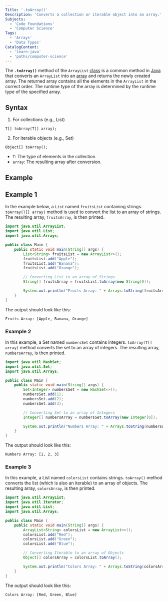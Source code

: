 ```yaml
---
Title: '.toArray()'
Description: 'Converts a collection or iterable object into an array.'
Subjects:
  - 'Code Foundations'
  - 'Computer Science'
Tags:
  - 'Arrays'
  - 'Data Types'
CatalogContent:
  - 'learn-java'
  - 'paths/computer-science'
---
```


The **`.toArray()`** method of the `ArrayList` [class](https://www.codecademy.com/resources/docs/java/classes) is a common method in [Java](https://www.codecademy.com/resources/docs/java) that converts an `ArrayList` into an [array](https://www.codecademy.com/resources/docs/java/arrays) and returns the newly created array. The returned array contains all the elements in the `ArrayList` in the correct order. The runtime type of the array is determined by the runtime type of the specified array.

## Syntax

1. For collections (e.g., List)

```pseudo
T[] toArray(T[] array);
```

2. For iterable objects (e.g., Set)

```pseudo
Object[] toArray();
```

- `T`: The type of elements in the collection.
- `array`: The resulting array after conversion.



## Example

## Example 1

In the example below, a `List` named `fruitsList` containing strings. `toArray(T[] array)` method is used to convert the list to an array of strings.
The resulting array, `fruitsArray`, is then printed.

```java
import java.util.ArrayList;
import java.util.List;
import java.util.Arrays;

public class Main {
    public static void main(String[] args) {
        List<String> fruitsList = new ArrayList<>();
        fruitsList.add("Apple");
        fruitsList.add("Banana");
        fruitsList.add("Orange");

        // Converting List to an array of Strings
        String[] fruitsArray = fruitsList.toArray(new String[0]);

        System.out.println("Fruits Array: " + Arrays.toString(fruitsArray));
    }
}
```

The output should look like this:

```shell
Fruits Array: [Apple, Banana, Orange]
```

### Example 2

In this example, a Set named `numbersSet` contains integers. `toArray(T[] array)` method converts the set to an array of integers. The resulting array, `numbersArray`, is then printed.

```java
import java.util.HashSet;
import java.util.Set;
import java.util.Arrays;

public class Main {
    public static void main(String[] args) {
        Set<Integer> numbersSet = new HashSet<>();
        numbersSet.add(1);
        numbersSet.add(2);
        numbersSet.add(3);

        // Converting Set to an array of Integers
        Integer[] numbersArray = numbersSet.toArray(new Integer[0]);

        System.out.println("Numbers Array: " + Arrays.toString(numbersArray));
    }
}
```

The output should look like this:

```shell
Numbers Array: [1, 2, 3]
```

### Example 3

In this example, a List named `colorsList` contains strings. `toArray()` method converts the list (which is also an iterable) to an array of objects. The resulting array, `colorsArray`, is then printed.

```java
import java.util.ArrayList;
import java.util.Iterator;
import java.util.List;
import java.util.Arrays;

public class Main {
    public static void main(String[] args) {
        ArrayList<String> colorsList = new ArrayList<>();
        colorsList.add("Red");
        colorsList.add("Green");
        colorsList.add("Blue");

        // Converting Iterable to an array of Objects
        Object[] colorsArray = colorsList.toArray();

        System.out.println("Colors Array: " + Arrays.toString(colorsArray));
    }
}
```

The output should look like this:

```shell
Colors Array: [Red, Green, Blue]
```